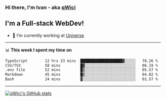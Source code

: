 ### Hi there, I'm Ivan - aka [qWici][website]

## I'm a Full-stack WebDev!
- 🔭 I’m currently working at [Universe][universe]

---

📊 **This week I spent my time on**
<!--START_SECTION:waka-->

```txt
TypeScript        12 hrs 23 mins  ███████████████████▓░░░░░   78.26 %
CSV/TSV           58 mins         █▓░░░░░░░░░░░░░░░░░░░░░░░   06.19 %
.env file         52 mins         █▒░░░░░░░░░░░░░░░░░░░░░░░   05.57 %
Markdown          45 mins         █▒░░░░░░░░░░░░░░░░░░░░░░░   04.82 %
Bash              24 mins         ▓░░░░░░░░░░░░░░░░░░░░░░░░   02.57 %
```

<!--END_SECTION:waka-->

---

[![qWici's GitHub stats](https://github-readme-stats.vercel.app/api?username=qWici)](https://github.com/qWici/github-readme-stats)

[website]: https://devkucher.com
[twitter]: https://twitter.com/KucherDev
[linkedin]: https://www.linkedin.com/in/ivankucher
[universe]: https://universeapps.limited
